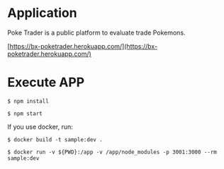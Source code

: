 # Application

Poke Trader is a public platform to evaluate trade Pokemons.

[https://bx-poketrader.herokuapp.com/](https://bx-poketrader.herokuapp.com/)

# Execute APP

```shell
$ npm install
```

```shell
$ npm start
```

If you use docker, run:

```shell
$ docker build -t sample:dev .
```

```shell
$ docker run -v ${PWD}:/app -v /app/node_modules -p 3001:3000 --rm sample:dev
```
